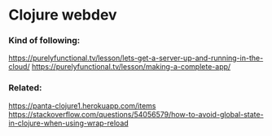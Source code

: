 # Clojure webdev

### Kind of following:

https://purelyfunctional.tv/lesson/lets-get-a-server-up-and-running-in-the-cloud/
https://purelyfunctional.tv/lesson/making-a-complete-app/

### Related:

https://panta-clojure1.herokuapp.com/items
https://stackoverflow.com/questions/54056579/how-to-avoid-global-state-in-clojure-when-using-wrap-reload
